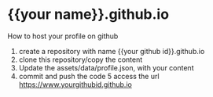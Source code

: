 #  {{your name}}.github.io
 How to host your profile on github
 1. create a repository with name  {{your github id}}.github.io
 2. clone this repository/copy the content
 3. Update the assets/data/profile.json, with your content
 4. commit and push the code
 5  access the url  https://www.yourgithubid.github.io